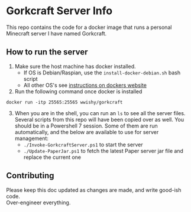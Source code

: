 # Gorkcraft Server Info

This repo contains the code for a docker image that runs a personal Minecraft server I have named Gorkcraft.

## How to run the server
1. Make sure the host machine has docker installed.
    - If OS is Debian/Raspian, use the `install-docker-debian.sh` bash script
    - All other OS's see [instructions on dockers website](https://docs.docker.com/engine/install/)
2. Run the following command once docker is installed
```pwsh
docker run -itp 25565:25565 wwishy/gorkcraft
```
3. When you are in the shell, you can run an `ls` to see all the server files. Several scripts from this repo will have been copied over as well. You should be in a Powershell 7 session. Some of them are run automatically, and the below are available to use for server management:
    - `./Invoke-GorkcraftServer.ps1` to start the server
    - `./Update-PaperJar.ps1` to fetch the latest Paper server jar file and replace the current one

## Contributing
Please keep this doc updated as changes are made, and write good-ish code.  
Over-engineer everything.
